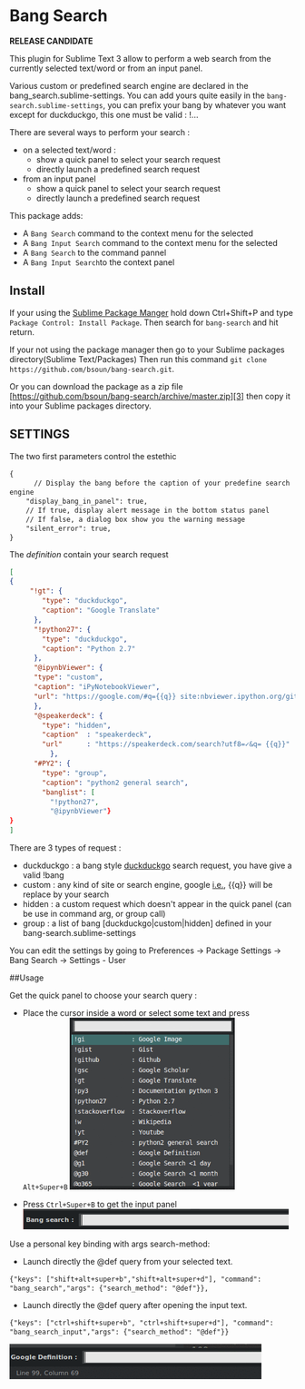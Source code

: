 Bang Search 
=============
**RELEASE CANDIDATE**

This plugin for Sublime Text 3 allow to perform a web search from the currently selected text/word or from an input panel.


Various custom or predefined search engine are declared in the bang_search.sublime-settings.
You can add yours quite easily in the `bang-search.sublime-settings`, you can prefix your bang by whatever you want except for duckduckgo, this one must be valid : !...


There are several ways to perform your search :
* on a selected text/word :
	- show a quick panel to select your search request
	- directly launch a predefined search request	
* from an input panel
	- show a quick panel to select your search request
	- directly launch a predefined search request	

This package adds: 

* A `Bang Search` command to the context menu for the selected
* A `Bang Input Search` command to the context menu for the selected
* A `Bang Search` to the command pannel
* A `Bang Input Search`to the context panel

## Install

If your using the [Sublime Package Manger][2] hold down Ctrl+Shift+P and type
`Package Control: Install Package`. Then search for `bang-search` and hit return.

If your not using the package manager then go to your Sublime packages directory(Sublime Text/Packages) Then run this command `git clone https://github.com/bsoun/bang-search.git`.

Or you can download the package as a zip file [https://github.com/bsoun/bang-search/archive/master.zip][3] then copy it into your Sublime packages directory.


## SETTINGS
The two first parameters control the estethic
```
{
	  // Display the bang before the caption of your predefine search engine
    "display_bang_in_panel": true,
    // If true, display alert message in the bottom status panel
    // If false, a dialog box show you the warning message
    "silent_error": true,
}
```
The *definition* contain your search request
```json
[
{
     "!gt": {
        "type": "duckduckgo",
        "caption": "Google Translate"
      },
      "!python27": {
        "type": "duckduckgo",
        "caption": "Python 2.7"
      },
      "@ipynbViewer": {      
      "type": "custom",
      "caption": "iPyNotebookViewer",
      "url": "https://google.com/#q={{q}} site:nbviewer.ipython.org/github/"
      },   
      "@speakerdeck": {
        "type": "hidden",
        "caption"  : "speakerdeck",
        "url"      : "https://speakerdeck.com/search?utf8=✓&q= {{q}}"
          },      
      "#PY2": {
        "type": "group",
        "caption": "python2 general search",
        "banglist": [
          "!python27",
          "@ipynbViewer"}
}
]
```
There are 3 types of request :
- duckduckgo : a bang style [duckduckgo][5] search request, you have give a valid !bang
- custom : any kind of site or search engine, google [i.e.][4], {{q}} will be replace by your search 
- hidden : a custom request which doesn't appear in the quick panel (can be use in command arg, or group call)
- group : a list of bang [duckduckgo|custom|hidden] defined in your bang-search.sublime-settings


You can edit the settings by going to Preferences -> Package Settings -> Bang Search -> Settings - User

##Usage

Get the quick panel to choose your search query :
- Place the cursor inside a word or select some text and press `Alt+Super+B`
![quick_panel][quick_panel]

- Press `Ctrl+Super+B` to get the input panel
![input_panel][input_panel]



Use a personal key binding with args search-method:

- Launch directly the @def query from your selected text.
```
{"keys": ["shift+alt+super+b","shift+alt+super+d"], "command": "bang_search","args": {"search_method": "@def"}},
```
- Launch directly the @def query after opening the input text.
```
{"keys": ["ctrl+shift+super+b", "ctrl+shift+super+d"], "command": "bang_search_input","args": {"search_method": "@def"}}
```
![input_definition][input_definition]


  [1]: http://www.sublimetext.com
  [2]: https://sublime.wbond.net/
  [3]: https://github.com/bsoun/bang-search/archive/master.zip
  [4]: http://www.googleguide.com/advanced_operators_reference.html
  [5]: https://duckduckgo.com/bang


[quick_panel]: https://raw.githubusercontent.com/bsoun/bang-search/master/doc/quick_panel.gif
[input_panel]: https://raw.githubusercontent.com/bsoun/bang-search/master/doc/input_panel.gif
[input_definition]:https://raw.githubusercontent.com/bsoun/bang-search/master/doc/input_definition.gif